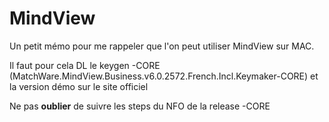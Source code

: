 # MindView

Un petit mémo pour me rappeler que l'on peut utiliser MindView sur MAC.

Il faut pour cela DL le keygen -CORE
(MatchWare.MindView.Business.v6.0.2572.French.Incl.Keymaker-CORE) et la
version démo sur le site officiel

Ne pas **oublier** de suivre les steps du NFO de la release -CORE
